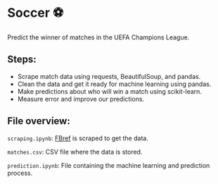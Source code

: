 # Soccer ⚽️
Predict the winner of matches in the UEFA Champions League.

## Steps:
- Scrape match data using requests, BeautifulSoup, and pandas.
- Clean the data and get it ready for machine learning using pandas.
- Make predictions about who will win a match using scikit-learn.
- Measure error and improve our predictions.

## File overview:
`scraping.ipynb`: [FBref](https://fbref.com/en/) is scraped to get the data.

`matches.csv`: CSV file where the data is stored.

`prediction.ipynb`: File containing the machine learning and prediction process.
